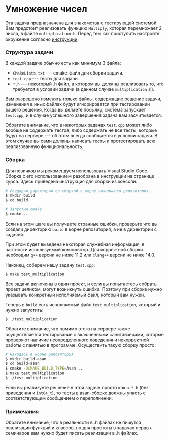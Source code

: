 # Умножение чисел

Эта задача предназначена для знакомства с тестирующей системой. Вам предстоит реализовать функцию `Multiply`, которая перемножает 2 числа, в файле `multiplication.h`. Перед тем как приступить настройте окружение согласно [инструкции](../docs/SETUP.md).

### Структура задачи

В каждой задаче обычно есть как минимум 3 файла:

* `CMakeLists.txt` --- cmake-файл для сборки задачи.
* `test.cpp` --- тесты для задачи.
* `*.h` --- некоторый .h файл, в котором вы должны реализовать то, что требуется в условии задачи (в данном случае `multiplication.h`).

Вам разрешено изменять только файлы, содержащие решение задачи, изменения в иных файлах будут игнорироватся при тестировании вашего решения.
Когда вы делаете посылку, система запускает `test.cpp`, и в случае успешного завершения
задача вам засчитывается.

Обратите внимание, что в некоторых задачах `test.cpp` может либо вообще не содержать тестов, либо содержать не все тесты, которые будут на сервере --- об этом всегда сообщается в условии задачи.
В этом случае вы сами должны написать тесты и протестировать всю реализованную функциональность.

### Сборка

Для новичков мы рекомендуем использовать Visual Studio Code. Сборка с его использованием разобрана в инструкции на странице курса. Здесь приведена инструкция для сборки из консоли.

```bash
# Создадим директорию со сборкой в корне локального репозитория.
$ mkdir build
$ cd build

# Запустим cmake
$ cmake ..
```

Если на этом шаге вы получаете странные ошибки, проверьте что вы создали директорию `build` в корне репозитория, а не в директории с задачей.

При этом будет выведена некоторая служебная информация, в частности используемый компилятор. Для корректной сборки необходим `g++` версии не ниже 11.2 или `clang++` версии не ниже 14.0.

Наконец, соберем нашу задачу `test.cpp`:
```bash
$ make test_multiplication
```

Все задачи включены в один проект, и если вы попытаетесь собрать проект целиком, могут возникнуть ошибки. Поэтому при сборке нужно указывать конкретный исполняемый файл, который вам нужен.

Теперь в `build` есть исполняемый файл `test_multiplication`, который и нужно запустить:
```bash
$ ./test_multiplication
```

Обратите внимание, что помимо этого на сервере также осуществляется тестирование с включенными санитайзерами, которые проверяют наличие неопределенного поведения и некорректной работы с памятью
в программе. Осуществить такую сборку просто:
```bash
# Находясь в корне репозитория
$ mkdir build-asan
$ cd build-asan
$ cmake -DCMAKE_BUILD_TYPE=Asan ..
$ make test_multiplication
$ ./test_multiplication
```

Если вы реализуете решение в этой задаче просто как `a * b` (без приведения к `int64_t`), то тесты в asan-сборке должны упасть с соответствующим сообщением о переполнении.

### Примечания

Обратите внимание, что в реальности в .h файлах не пишутся реализации функций и классов, но для простоты в задачах первых семинаров вам нужно будет писать реализации в .h файлах.
